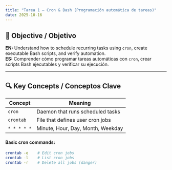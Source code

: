 ```yaml
---
title: "Tarea 1 — Cron & Bash (Programación automática de tareas)"
date: 2025-10-16
---
```


## 🎯 Objective / Objetivo

**EN:** Understand how to schedule recurring tasks using `cron`, create executable Bash scripts, and verify automation.  
**ES:** Comprender cómo programar tareas automáticas con `cron`, crear scripts Bash ejecutables y verificar su ejecución.

---

## 🔍 Key Concepts / Conceptos Clave

| Concept | Meaning |
|---------|--------|
| `cron` | Daemon that runs scheduled tasks |
| `crontab` | File that defines user cron jobs |
| `* * * * *` | Minute, Hour, Day, Month, Weekday |

#### Basic cron commands:
```bash
crontab -e    # Edit cron jobs
crontab -l    # List cron jobs
crontab -r    # Delete all jobs (danger)
